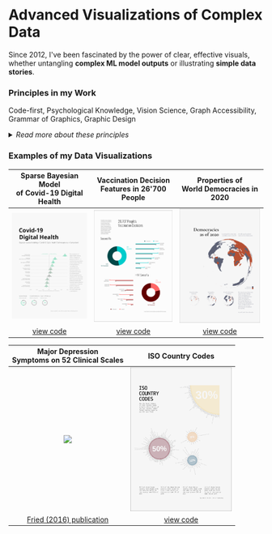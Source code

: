 # Advanced Visualizations of Complex Data

Since 2012, I've been fascinated by the power of clear, effective visuals, whether untangling **complex ML model outputs** or illustrating **simple data stories**.

### Principles in my Work

Code-first, Psychological Knowledge, Vision Science, Graph Accessibility, Grammar of Graphics, Graphic Design
<br>
<details>

*<summary>Read more about these principles</summary>*

You'll find my visualizations are **code-first**, which means they're agile and ready to update as the data evolves. I bring my **cognitive** science domain **knowledge** to this - understanding what makes a graph work for people based on evidence on how we read visuals (like research by [Garcia-Retamero et al, 2017](https://oxfordre.com/communication/display/10.1093/acrefore/9780190228613.001.0001/acrefore-9780190228613-e-302)) and making sure they're accessible (color-blind friendly, [Birch, 2012](https://pubmed.ncbi.nlm.nih.gov/22472762/)).

My approach leans on strong quantitative data **design fundamentals**: the grammar of graphics ([Wilkinson, 2005](https://link.springer.com/book/10.1007/0-387-28695-0)) and is informed by elegant graphic-design principles, like informative grid layouts.

Why all this effort? Because well-crafted visuals are key to understanding complexity.

</details>

### Examples of my Data Visualizations

| Sparse Bayesian Model<br>of Covid-19 Digital Health | Vaccination Decision<br>Features in 26'700 People |  Properties of<br>World Democracies in 2020 |
| :---: | :---: | :---: |
| <img src="visualizations/covid-19-digital-health.png" width="200"> | <img src="visualizations/peoples-vaccination-decisions.png" width="200"> | <img src="visualizations/democracies-as-of-2020.png" width="200">   |
| [view code](code/covid-19-digital-health.R) | [view code](code/peoples-vaccination-decisions.R) | [view code](code/democracies-as-of-2020.R) | 

| Major Depression<br>Symptoms on 52 Clinical Scales | ISO Country Codes |
| :---: | :---: |
| <img src="https://janajarecki.com/wp-content/uploads/2022/08/521.png" width="200"> | <img src="visualizations/iso-country-codes.png" width="200"> |
| [Fried (2016) publication](https://pubmed.ncbi.nlm.nih.gov/27792962/) | [view code](code/iso-country-codes.R) |
